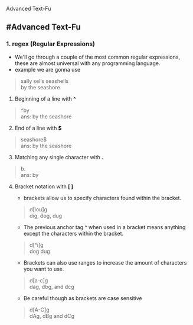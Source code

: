 Advanced Text-Fu


#Advanced Text-Fu
---
### 1. regex (Regular Expressions)
* We'll go through a couple of the most common regular expressions, these are almost universal with any programming language.
* example we are gonna use
> sally sells seashells <br> 
> by the seashore

1. Beginning of a line with **^**
> ^by </br>
> ans: by the seashore
2. End of a line with **$**
> seashore$ </br>
> ans: by the seashore
3. Matching any single character with **.**
> b. </br>
>ans: by
4. Bracket notation with **[ ]**

	* brackets allow us to specify characters found within the bracket. 
	> d\[iou]g </br>
	> dig, dog, dug
	* The previous anchor tag ^ when used in a bracket means anything except the characters within the bracket. 
	> d\[\^i]g </br>
	> dog dug
	* Brackets can also use ranges to increase the amount of characters you want to use. 
	> d\[a-c]g </br>
	> dag, dbg, and dcg
	* Be careful though as brackets are case sensitive
	> d\[A-C]g </br>
	> dAg, dBg and dCg

